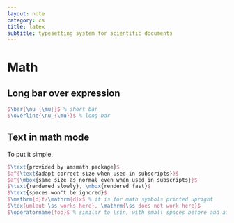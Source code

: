 ```yaml
---
layout: note
category: cs
title: latex
subtitle: typesetting system for scientific documents
---
```


Math
====

Long bar over expression
------------------------

~~~latex
$\bar{\nu_{\mu}}$ % short bar
$\overline{\nu_{\mu}}$ % long bar
~~~

Text in math mode
-----------------

To put it simple,
~~~ latex
$\text{provided by amsmath package}$
$a^{\text{adapt correct size when used in subscripts}}$
$a^{\mbox{same size as normal even when used in subscripts}}$
$\text{rendered slowly}, \mbox{rendered fast}$
$\text{spaces won't be ignored}$
$\mathrm{d}f/\mathrm{d}x$ % it is for math symbols printed upright
$\tex{umlaut \ss works here}, \mathrm{\ss does not work here}$
$\operatorname{foo}$ % similar to \sin, with small spaces before and after
~~~

